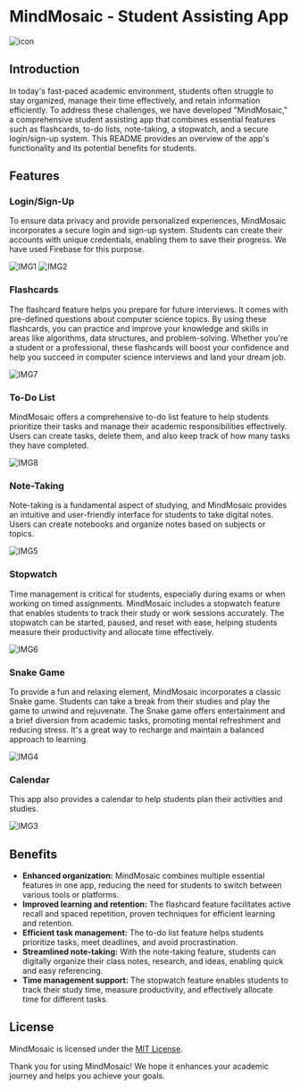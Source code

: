 # MindMosaic - Student Assisting App

![icon](https://github.com/zuhaakashif/Mind-Mosaic/assets/100795162/f7d1de0d-cda3-4a2e-ac6c-262f17d047ce)


## Introduction

In today's fast-paced academic environment, students often struggle to stay organized, manage their time effectively, and retain information efficiently. To address these challenges, we have developed "MindMosaic," a comprehensive student assisting app that combines essential features such as flashcards, to-do lists, note-taking, a stopwatch, and a secure login/sign-up system. This README provides an overview of the app's functionality and its potential benefits for students.



## Features

### Login/Sign-Up

To ensure data privacy and provide personalized experiences, MindMosaic incorporates a secure login and sign-up system. Students can create their accounts with unique credentials, enabling them to save their progress. We have used Firebase for this purpose.

![IMG1](https://github.com/zuhaakashif/Mind-Mosaic/assets/100795162/d68a1d18-04b8-4736-87a9-e9e49b6c1f37)
![IMG2](https://github.com/zuhaakashif/Mind-Mosaic/assets/100795162/d0a36db8-66c9-4f3e-a21c-9208268023eb)

### Flashcards

The flashcard feature helps you prepare for future interviews. It comes with pre-defined questions about computer science topics. By using these flashcards, you can practice and improve your knowledge and skills in areas like algorithms, data structures, and problem-solving. Whether you're a student or a professional, these flashcards will boost your confidence and help you succeed in computer science interviews and land your dream job.

![IMG7](https://github.com/zuhaakashif/Mind-Mosaic/assets/100795162/d5a248d0-438e-45fd-99aa-90cfd143471a)


### To-Do List

MindMosaic offers a comprehensive to-do list feature to help students prioritize their tasks and manage their academic responsibilities effectively. Users can create tasks, delete them, and also keep track of how many tasks they have completed.

![IMG8](https://github.com/zuhaakashif/Mind-Mosaic/assets/100795162/88151409-f068-4bd9-85a0-68e25419fb99)


### Note-Taking

Note-taking is a fundamental aspect of studying, and MindMosaic provides an intuitive and user-friendly interface for students to take digital notes. Users can create notebooks and organize notes based on subjects or topics.

![IMG5](https://github.com/zuhaakashif/Mind-Mosaic/assets/100795162/ba540f35-5390-43b3-b983-97bb104a7923)


### Stopwatch

Time management is critical for students, especially during exams or when working on timed assignments. MindMosaic includes a stopwatch feature that enables students to track their study or work sessions accurately. The stopwatch can be started, paused, and reset with ease, helping students measure their productivity and allocate time effectively.

![IMG6](https://github.com/zuhaakashif/Mind-Mosaic/assets/100795162/e8f07db7-a805-4c93-9bea-b76880129aa7)


### Snake Game
To provide a fun and relaxing element, MindMosaic incorporates a classic
Snake game. Students can take a break from their studies and play the
game to unwind and rejuvenate. The Snake game offers entertainment and
a brief diversion from academic tasks, promoting mental refreshment and
reducing stress. It's a great way to recharge and maintain a balanced
approach to learning.

![IMG4](https://github.com/zuhaakashif/Mind-Mosaic/assets/100795162/54e177d7-d886-41a3-a851-1e2dff73a2b2)

### Calendar
This app also provides a calendar to help students plan their activities and studies.

![IMG3](https://github.com/zuhaakashif/Mind-Mosaic/assets/100795162/771d7dfc-747d-42e5-9cd6-271db2962763)


## Benefits

- **Enhanced organization:** MindMosaic combines multiple essential features in one app, reducing the need for students to switch between various tools or platforms.
- **Improved learning and retention:** The flashcard feature facilitates active recall and spaced repetition, proven techniques for efficient learning and retention.
- **Efficient task management:** The to-do list feature helps students prioritize tasks, meet deadlines, and avoid procrastination.
- **Streamlined note-taking:** With the note-taking feature, students can digitally organize their class notes, research, and ideas, enabling quick and easy referencing.
- **Time management support:** The stopwatch feature enables students to track their study time, measure productivity, and effectively allocate time for different tasks.

## License

MindMosaic is licensed under the [MIT License](LICENSE).


Thank you for using MindMosaic! We hope it enhances your academic journey and helps you achieve your goals.
